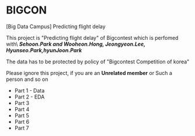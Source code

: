 # BIGCON

[Big Data Campus] Predicting flight delay

This project is "Predicting flight delay" of Bigcontest which is perfomed with\ 
**_Sehoon.Park and Wooheon.Hong, Jeongyeon.Lee, Hyunseo.Park,hyunJoon.Park_**

The data has to be protected by policy of "Bigcontest Competition of korea"

Please ignore this project, if you are an **Unrelated member** or Such a person and so on

- Part 1 - Data
- Part 2 - EDA
- Part 3
- Part 4
- Part 5
- Part 6
- Part 7
